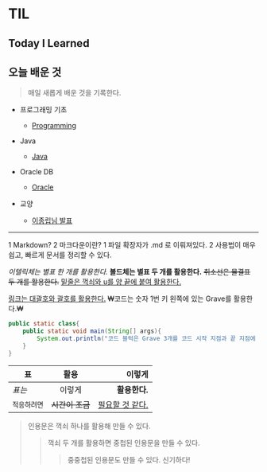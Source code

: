 # TIL
## Today I Learned
## 오늘 배운 것

> 매일 새롭게 배운 것을 기록한다.

- 프로그래밍 기초
    - [Programming](https://github.com/paikjonghun/TIL/blob/main/Java/Programming.md)

- Java
    - [Java](https://github.com/paikjonghun/TIL/blob/main/Java/Programming.md)

- Oracle DB
    - [Oracle](https://github.com/paikjonghun/TIL/blob/main/Java/Programming.md)

- 교양
    - [이종립님 발표](https://github.com/paikjonghun/TIL/blob/main/%EA%B5%90%EC%96%91/HowToGrow.md)

---
1 Markdown?
2 마크다운이란?
    1 파일 확장자가 .md 로 이뤄져있다.
    2 사용법이 매우 쉽고, 빠르게 문서를 정리할 수 있다.
    
*이텔릭체는 별표 한 개를 활용한다.*
**볼드체는 별표 두 개를 활용한다.**
~~취소선은 물결표 두 개를 활용한다.~~
<u>밑줄은 꺽쇠와 u를 양 끝에 붙여 활용한다.</u>

[링크는 대괄호와 괄호를 활용한다.](https://github.com/paikjonghun/paikjonghun.github.io)
₩코드는 숫자 1번 키 왼쪽에 있는 Grave를 활용한다.₩

```java
public static class{
    public static void main(String[] args){
        System.out.println("코드 블럭은 Grave 3개를 코드 시작 지점과 끝 지점에 붙여 활용한다.)
    }
} 
```

| 표 | 활용 | 이렇게 |
|---|:---:|---:|
| *표는* | 이렇게 | **활용한다.** |
| `적응하려면` | ~~시간이 조금~~ | <u>필요할 것 같다.</u>


> 인용문은 꺽쇠 하나를 활용해 만들 수 있다.
>> 꺽쇠 두 개를 활용하면 중첩된 인용문을 만들 수 있다.
>>> 중중첩된 인용문도 만들 수 있다.
>>> 신기하다!


